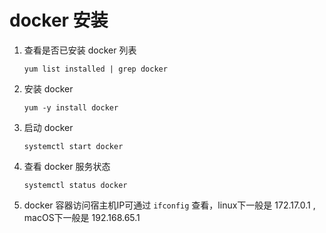 # docker 安装

1. 查看是否已安装 docker 列表

   `yum list installed | grep docker`

2. 安装 docker

   `yum -y install docker`

 3. 启动 docker

    `systemctl start docker`

4. 查看 docker 服务状态

   `systemctl status docker`

5. docker 容器访问宿主机IP可通过 `ifconfig` 查看，linux下一般是 172.17.0.1 , macOS下一般是 192.168.65.1

